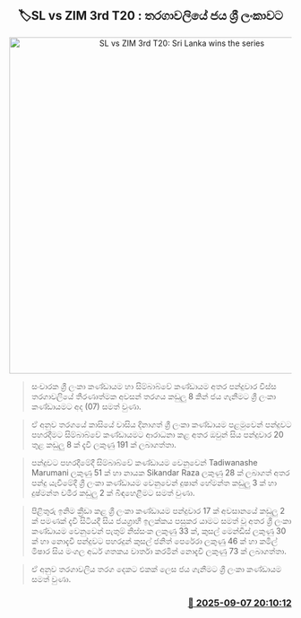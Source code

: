 <p align='center'><b><h2 align='center' title='SL vs ZIM 3rd T20: Sri Lanka wins the series'>🏷SL vs ZIM 3rd T20 : තරගාවලියේ ජය ශ්‍රී ලංකාවට</h2></b></p>
<p align='center'><img src='https://helakuru.sgp1.cdn.digitaloceanspaces.com/esana/images/lib/srilanka-vs-zim-odi1.jpg' width='600' alt='SL vs ZIM 3rd T20: Sri Lanka wins the series'></p>

> සංචාරක ශ්‍රී ලංකා කණ්ඩායම හා සිම්බාබ්වේ කණ්ඩායම අතර පන්දුවාර විස්ස තරගාවලියේ තීරණාත්මක අවසන් තරගය කඩුලු 8 කින් ජය ගැනීමට ශ්‍රී ලංකා කණ්ඩායමට අද (07) සමත් වුණා.

> ඒ අනුව තරග‍යේ කාසියේ වාසිය දිනාගත් ශ්‍රී ලංකා කණ්ඩායම පළමුවෙන් පන්දුවට පහරදීමට සිම්බාබ්වේ කණ්ඩායමට ආරාධනා කළ අතර ඔවුන් සිය පන්දුවාර 20 තුළ කඩුලු 8 ක් දැවී ලකුණු 191 ක් ලබාගත්තා.

> පන්දුවට පහරදීමේදී සිම්බාබ්වේ කණ්ඩායම වෙනුවෙන් Tadiwanashe Marumani ලකුණු 51 ක් හා නායක Sikandar Raza ලකුණු 28 ක් ලබාගත් අතර පන්දු යැවීමේදී ශ්‍රී ලංකා කණ්ඩායම වෙනුවෙන් දුෂාන් හේමන්ත කඩුලු 3 ක් හා දුෂ්මන්ත චමීර කඩුලු 2 ක් බිඳහෙළීමට සමත් වුණා.

> පිළිතුරු ඉනිම ක්‍රීඩා කළ ශ්‍රී ලංකා කණ්ඩායම පන්දුවාර 17 ක් අවසානයේ කඩුලු 2 ක් පමණක් දැවී සිටියදී සිය ජයග්‍රාහී ඉලක්කය පසුකර යාමට සමත් වූ අතර ශ්‍රී ලංකා කණ්ඩායම වෙනුවෙන් පැතුම් නිස්සංක ලකුණු 33 ක්, කුසල් මෙන්ඩිස් ලකුණු 30 ක් හා නොදැවී පන්දුවට පහරදුන් කුසල් ජනිත් පෙරේරා ලකුණු 46 ක් හා කමිල් මිෂාර සිය මංගල අර්ධ ශතකය වාර්තා කරමින් නොදැවී ලකුණු 73 ක් ලබාගත්තා.

> ඒ අනුව තරගාවලිය තරග දෙකට එකක් ලෙස ජය ගැනීමට ශ්‍රී ලංකා කණ්ඩායම සමත් වුණා.



<h3 align='right'><a href='https://www.helakuru.lk/esana/p/113388/'>📅 2025-09-07 20:10:12</a></h3>
